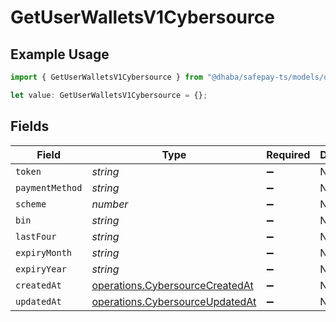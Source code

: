 # GetUserWalletsV1Cybersource

## Example Usage

```typescript
import { GetUserWalletsV1Cybersource } from "@dhaba/safepay-ts/models/operations";

let value: GetUserWalletsV1Cybersource = {};
```

## Fields

| Field                                                                              | Type                                                                               | Required                                                                           | Description                                                                        |
| ---------------------------------------------------------------------------------- | ---------------------------------------------------------------------------------- | ---------------------------------------------------------------------------------- | ---------------------------------------------------------------------------------- |
| `token`                                                                            | *string*                                                                           | :heavy_minus_sign:                                                                 | N/A                                                                                |
| `paymentMethod`                                                                    | *string*                                                                           | :heavy_minus_sign:                                                                 | N/A                                                                                |
| `scheme`                                                                           | *number*                                                                           | :heavy_minus_sign:                                                                 | N/A                                                                                |
| `bin`                                                                              | *string*                                                                           | :heavy_minus_sign:                                                                 | N/A                                                                                |
| `lastFour`                                                                         | *string*                                                                           | :heavy_minus_sign:                                                                 | N/A                                                                                |
| `expiryMonth`                                                                      | *string*                                                                           | :heavy_minus_sign:                                                                 | N/A                                                                                |
| `expiryYear`                                                                       | *string*                                                                           | :heavy_minus_sign:                                                                 | N/A                                                                                |
| `createdAt`                                                                        | [operations.CybersourceCreatedAt](../../models/operations/cybersourcecreatedat.md) | :heavy_minus_sign:                                                                 | N/A                                                                                |
| `updatedAt`                                                                        | [operations.CybersourceUpdatedAt](../../models/operations/cybersourceupdatedat.md) | :heavy_minus_sign:                                                                 | N/A                                                                                |